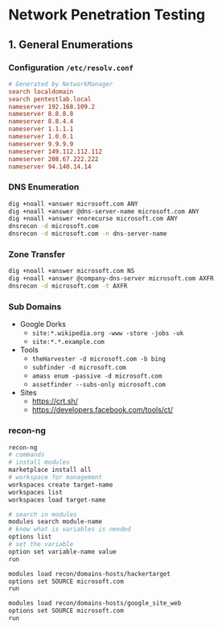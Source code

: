 # Network Penetration Testing

## 1. General Enumerations

### Configuration `/etc/resolv.conf`

```conf
# Generated by NetworkManager
search localdomain
search pentestlab.local
nameserver 192.168.109.2
nameserver 8.8.8.8
nameserver 8.8.4.4
nameserver 1.1.1.1
nameserver 1.0.0.1
nameserver 9.9.9.9
nameserver 149.112.112.112
nameserver 208.67.222.222
nameserver 94.140.14.14
```

### DNS Enumeration
```bash
dig +noall +answer microsoft.com ANY
dig +noall +answer @dns-server-name microsoft.com ANY
dig +noall +answer +norecurse microsoft.com ANY
dnsrecon -d microsoft.com
dnsrecon -d microsoft.com -n dns-server-name
```
### Zone Transfer
```bash
dig +noall +answer microsoft.com NS
dig +noall +answer @company-dns-server microsoft.com AXFR
dnsrecon -d microsoft.com -t AXFR
```
### Sub Domains
- Google Dorks
    - `site:*.wikipedia.org -www -store -jobs -uk`
    - `site:*.*.example.com`
- Tools
    - `theHarvester -d microsoft.com -b bing`
    - ` subfinder -d microsoft.com `
    - `amass enum -passive -d microsoft.com`
    - `assetfinder --subs-only microsoft.com`
- Sites
    - https://crt.sh/
    - https://developers.facebook.com/tools/ct/

### recon-ng
```bash
recon-ng
# commands
# install modules
marketplace install all
# workspace for management 
workspaces create target-name
workspaces list
workspaces load target-name

# search in modules
modules search module-name
# know what is variables is needed
options list
# set the variable
option set variable-name value
run

modules load recon/domains-hosts/hackertarget
options set SOURCE microsoft.com
run

modules load recon/domains-hosts/google_site_web
options set SOURCE microsoft.com
run

```